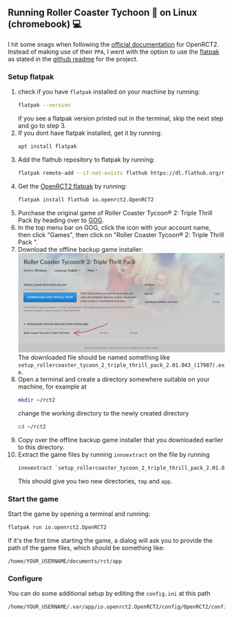 ## Running Roller Coaster Tychoon 🎢 on Linux (chromebook) 💻

I hit some snags when following the [official documentation](https://openrct2.org/quickstart) for OpenRCT2.  
Instead of making use of their `PPA`, I went with the option to use the [flatpak](https://flatpak.org/) as stated in the [github readme](https://github.com/OpenRCT2/OpenRCT2) for the project.

### Setup flatpak
1. check if you have `flatpak` installed on your machine by running:
   ```bash
   flatpak --version
   ```
   if you see a flatpak version printed out in the terminal, skip the next step and go to step 3. 
1. If you dont have flatpak installed, get it by running: 
   ```bash
   apt install flatpak
   ```
1. Add the flathub repository to flatpak by running: 
   ```bash
   flatpak remote-add --if-not-exists flathub https://dl.flathub.org/repo/flathub.flatpakrepo
   ```
1. Get the [OpenRCT2 flatpak](https://flathub.org/apps/io.openrct2.OpenRCT2) by running: 
   ```bash
   flatpak install flathub io.openrct2.OpenRCT2
   ```
1. Purchase the original game of Roller Coaster Tycoon® 2: Triple Thrill Pack by heading over to [GOG](https://www.gog.com/en/game/rollercoaster_tycoon_2).
1. In the top menu bar on GOG, click the icon with your account name, then click "Games", then click on "Roller Coaster Tycoon® 2: Triple Thrill Pack
".
1. Download the offline backup game installer:
![click that text to download](./installer.png)
   The downloaded file should be named something like `setup_rollercoaster_tycoon_2_triple_thrill_pack_2.01.043_(17987).exe`.
1. Open a terminal and create a directory somewhere suitable on your machine, for example at
   ```bash
   mkdir ~/rct2
   ```
   change the working directory to the newly created directory
   ```bash
   cd ~/rct2
   ```
1. Copy over the offline backup game installer that you downloaded earlier to this directory.
1. Extract the game files by running `innoextract` on the file by running  
   ```bash
   innoextract `setup_rollercoaster_tycoon_2_triple_thrill_pack_2.01.043_(17987).exe`
   ```
   This should give you two new directories, `tmp` and `app`.


### Start the game
Start the game by opening a terminal and running: 
```bash
flatpak run io.openrct2.OpenRCT2
```
If it's the first time starting the game, a dialog will ask you to provide the path of the game files, which should be something like: 
```
/home/YOUR_USERNAME/documents/rct/app
```

### Configure
You can do some additional setup by editing the `config.ini` at this path
```bash
/home/YOUR_USERNAME/.var/app/io.openrct2.OpenRCT2/config/OpenRCT2/config.ini
```